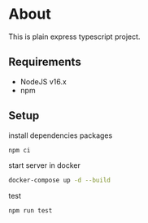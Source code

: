 # About

This is plain express typescript project.

## Requirements

- NodeJS v16.x
- npm

## Setup

install dependencies packages

```bash
npm ci
```

start server in docker

```bash
docker-compose up -d --build
```

test

```bash
npm run test
```
